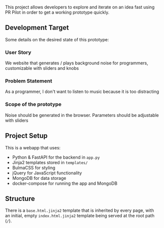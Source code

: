 This project allows developers to explore and iterate on an idea fast 
using PR Pilot in order to get a working prototype quickly.

## Development Target
Some details on the desired state of this prototype:

### User Story
We website that generates / plays background noise for programmers, customizable with sliders and knobs

### Problem Statement
As a programmer, I don't want to listen to music because it is too distracting

### Scope of the prototype
Noise should be generated in the browser. Parameters should be adjustable with sliders

## Project Setup
This is a webapp that uses:
- Python & FastAPI for the backend in `app.py`
- Jinja2 templates stored in `templates/`
- BulmaCSS for styling
- jQuery for JavaScript functionality
- MongoDB for data storage
- docker-compose for running the app and MongoDB

## Structure
There is a `base.html.jinja2` template that is inherited by every page,
with an initial, empty `index.html.jinja2` template being served at the root path (`/`).
